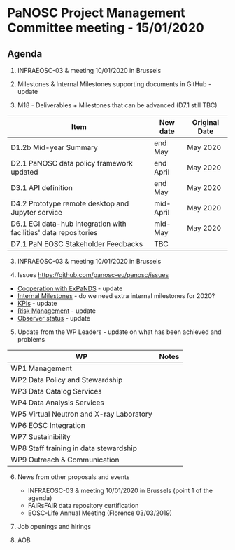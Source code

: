 PaNOSC Project Management Committee meeting - 15/01/2020
========================================================

Agenda
------	

1. INFRAEOSC-03 & meeting 10/01/2020 in Brussels

2. Milestones & Internal Milestones supporting documents in GitHub - update

3. M18 - Deliverables + Milestones that can be advanced (D7.1 still TBC)

| Item | New date | Original Date | 
| ---- | ------------- | -------- | 
| D1.2b Mid-year Summary | end May | May 2020 | 
| D2.1 PaNOSC data policy framework updated | end April | May 2020 | 
| D3.1 API definition | end May | May 2020 | 
| D4.2 Prototype remote desktop and Jupyter service | mid-April | May 2020 |  
| D6.1 EGI data-hub integration with facilities' data repositories | mid-May | May 2020 | 
| D7.1 PaN EOSC Stakeholder Feedbacks | TBC |  |  

3. INFRAEOSC-03 & meeting 10/01/2020 in Brussels

4. Issues https://github.com/panosc-eu/panosc/issues
 * [Cooperation with ExPaNDS](https://github.com/panosc-eu/panosc/issues/46) - update
 * [Internal Milestones](https://github.com/panosc-eu/panosc/issues/43) - do we need extra internal milestones for 2020?
 * [KPIs](https://github.com/panosc-eu/panosc/issues/41) - update
 * [Risk Management](https://github.com/panosc-eu/panosc/issues/25) - update
 * [Observer status](https://github.com/panosc-eu/panosc/issues/9) - update

5. Update from the WP Leaders - update on what has been achieved and problems

| WP | Notes |
| -- | ----- |
| WP1 Management |  |
| WP2 Data Policy and Stewardship |  | 
| WP3 Data Catalog Services |  | 
| WP4 Data Analysis Services |  | 
| WP5 Virtual Neutron and X-ray Laboratory |  | 
| WP6 EOSC Integration |  | 
| WP7 Sustainibility |  | 
| WP8 Staff training in data stewardship |  | 
| WP9 Outreach & Communication | | 

6. News from other proposals and events
    * INFRAEOSC-03 & meeting 10/01/2020 in Brussels (point 1 of the agenda)
    * FAIRsFAIR data repository certification
    * EOSC-Life Annual Meeting (Florence 03/03/2019)

7. Job openings and hirings

8. AOB

